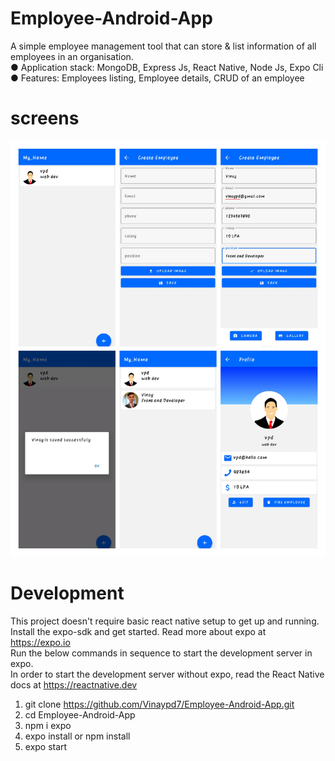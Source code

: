 # Employee-Android-App
A simple employee management tool that can store & list information of all employees in an organisation.<br />
● Application stack: MongoDB, Express Js, React Native, Node Js, Expo Cli<br />
● Features: Employees listing, Employee details, CRUD of an employee

# screens
![screens](assets/IMG_20210915_225328.jpg)

# Development

This project doesn't require basic react native setup to get up and running.<br /> 
Install the expo-sdk and get started. Read more about expo at https://expo.io<br />
Run the below commands in sequence to start the development server in expo.<br />
In order to start the development server without expo, read the React Native docs at https://reactnative.dev

1. git clone https://github.com/Vinaypd7/Employee-Android-App.git
2. cd Employee-Android-App
3. npm i expo
4. expo install or npm install
5. expo start
